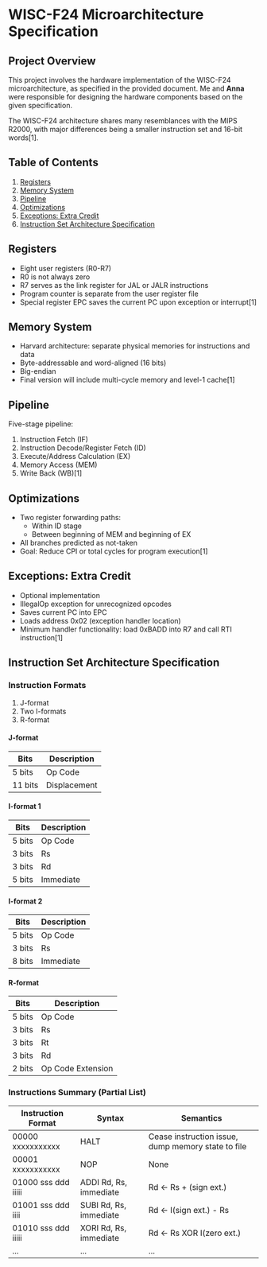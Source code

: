 # WISC-F24 Microarchitecture Specification

## Project Overview
This project involves the hardware implementation of the WISC-F24 microarchitecture, as specified in the provided document. Me and **Anna** were responsible for designing the hardware components based on the given specification.

The WISC-F24 architecture shares many resemblances with the MIPS R2000, with major differences being a smaller instruction set and 16-bit words[1].

## Table of Contents
1. [Registers](#registers)
2. [Memory System](#memory-system)
3. [Pipeline](#pipeline)
4. [Optimizations](#optimizations)
5. [Exceptions: Extra Credit](#exceptions-extra-credit)
6. [Instruction Set Architecture Specification](#instruction-set-architecture-specification)

## Registers
- Eight user registers (R0-R7)
- R0 is not always zero
- R7 serves as the link register for JAL or JALR instructions
- Program counter is separate from the user register file
- Special register EPC saves the current PC upon exception or interrupt[1]

## Memory System
- Harvard architecture: separate physical memories for instructions and data
- Byte-addressable and word-aligned (16 bits)
- Big-endian
- Final version will include multi-cycle memory and level-1 cache[1]

## Pipeline
Five-stage pipeline:
1. Instruction Fetch (IF)
2. Instruction Decode/Register Fetch (ID)
3. Execute/Address Calculation (EX)
4. Memory Access (MEM)
5. Write Back (WB)[1]

## Optimizations
- Two register forwarding paths:
  - Within ID stage
  - Between beginning of MEM and beginning of EX
- All branches predicted as not-taken
- Goal: Reduce CPI or total cycles for program execution[1]

## Exceptions: Extra Credit
- Optional implementation
- IllegalOp exception for unrecognized opcodes
- Saves current PC into EPC
- Loads address 0x02 (exception handler location)
- Minimum handler functionality: load 0xBADD into R7 and call RTI instruction[1]

## Instruction Set Architecture Specification

### Instruction Formats

1. J-format
2. Two I-formats
3. R-format

#### J-format

| Bits   | Description  |
|--------|--------------|
| 5 bits | Op Code      |
| 11 bits| Displacement |

#### I-format 1

| Bits   | Description |
|--------|-------------|
| 5 bits | Op Code     |
| 3 bits | Rs          |
| 3 bits | Rd          |
| 5 bits | Immediate   |

#### I-format 2

| Bits   | Description |
|--------|-------------|
| 5 bits | Op Code     |
| 3 bits | Rs          |
| 8 bits | Immediate   |

#### R-format

| Bits   | Description       |
|--------|-------------------|
| 5 bits | Op Code           |
| 3 bits | Rs                |
| 3 bits | Rt                |
| 3 bits | Rd                |
| 2 bits | Op Code Extension |

### Instructions Summary (Partial List)

| Instruction Format | Syntax | Semantics |
|--------------------|--------|-----------|
| 00000 xxxxxxxxxxx  | HALT   | Cease instruction issue, dump memory state to file |
| 00001 xxxxxxxxxxx  | NOP    | None |
| 01000 sss ddd iiiii | ADDI Rd, Rs, immediate | Rd ← Rs + (sign ext.) |
| 01001 sss ddd iiii | SUBI Rd, Rs, immediate | Rd ← I(sign ext.) - Rs |
| 01010 sss ddd iiiii | XORI Rd, Rs, immediate | Rd ← Rs XOR I(zero ext.) |
| ... | ... | ... |
